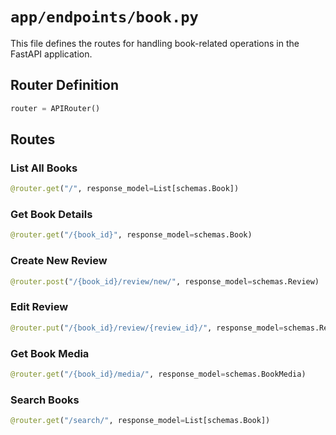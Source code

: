 # `app/endpoints/book.py`

This file defines the routes for handling book-related operations in the FastAPI application.

## Router Definition

```python
router = APIRouter()
```

## Routes

### List All Books

```python
@router.get("/", response_model=List[schemas.Book])
```

### Get Book Details

```python
@router.get("/{book_id}", response_model=schemas.Book)
```

### Create New Review

```python
@router.post("/{book_id}/review/new/", response_model=schemas.Review)
```

### Edit Review

```python
@router.put("/{book_id}/review/{review_id}/", response_model=schemas.Review)
```

### Get Book Media

```python
@router.get("/{book_id}/media/", response_model=schemas.BookMedia)
```

### Search Books

```python
@router.get("/search/", response_model=List[schemas.Book])
```